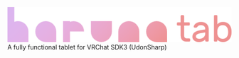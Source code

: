![Logo](https://github.com/github-harunadev/harunatab/blob/main/readme/logo.png)
A fully functional tablet for VRChat SDK3 (UdonSharp)

